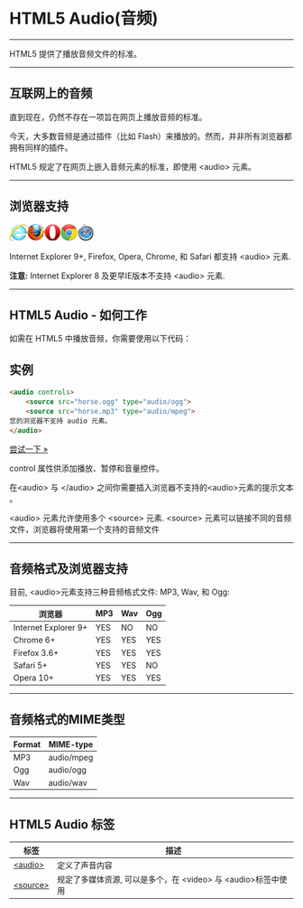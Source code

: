 # HTML5 Audio(音频)

--------

HTML5 提供了播放音频文件的标准。

--------

## 互联网上的音频

直到现在，仍然不存在一项旨在网页上播放音频的标准。

今天，大多数音频是通过插件（比如 Flash）来播放的。然而，并非所有浏览器都拥有同样的插件。

HTML5 规定了在网页上嵌入音频元素的标准，即使用 &lt;audio&gt; 元素。

--------

## 浏览器支持

![Internet Explorer](images/compatible_ie.gif)![Firefox](images/compatible_firefox.gif)![Opera](images/compatible_opera.gif)![Google Chrome](images/compatible_chrome.gif)![Safari](images/compatible_safari.gif)

Internet Explorer 9+, Firefox, Opera, Chrome, 和 Safari 都支持 &lt;audio&gt; 元素.

**注意:**  Internet Explorer 8 及更早IE版本不支持 &lt;audio&gt; 元素.

--------

## HTML5 Audio - 如何工作

如需在 HTML5 中播放音频，你需要使用以下代码：

## 实例

```HTML
<audio controls>
    <source src="horse.ogg" type="audio/ogg">
    <source src="horse.mp3" type="audio/mpeg">
您的浏览器不支持 audio 元素。
</audio>
```

[尝试一下 »](http://www.runoob.com/try/try.php?filename=tryhtml5_audio_all)

control 属性供添加播放、暂停和音量控件。

在&lt;audio&gt; 与 &lt;/audio&gt; 之间你需要插入浏览器不支持的&lt;audio&gt;元素的提示文本 。

&lt;audio&gt; 元素允许使用多个 &lt;source&gt; 元素. &lt;source&gt; 元素可以链接不同的音频文件，浏览器将使用第一个支持的音频文件

--------

## 音频格式及浏览器支持

目前, &lt;audio&gt;元素支持三种音频格式文件: MP3, Wav, 和 Ogg:

| 浏览器 | MP3 | Wav | Ogg |
| ---- | ---- | ---- | ---- |
| Internet Explorer 9+ | YES | NO | NO |
| Chrome 6+ | YES | YES | YES |
| Firefox 3.6+ | YES | YES | YES |
| Safari 5+ | YES | YES | NO |
| Opera 10+ | YES | YES | YES |

--------

## 音频格式的MIME类型

| Format | MIME-type |
| ---- | ---- |
| MP3 | audio/mpeg |
| Ogg | audio/ogg |
| Wav | audio/wav |

--------

## HTML5 Audio 标签

| 标签 | 描述 |
| ---- | ---- |
| [&lt;audio&gt;](http://www.runoob.com/tags/tag-audio.html) | 定义了声音内容 |
| [&lt;source&gt;](http://www.runoob.com/tags/tag-source.html) | 规定了多媒体资源, 可以是多个，在 &lt;video&gt; 与 &lt;audio&gt;标签中使用 |
